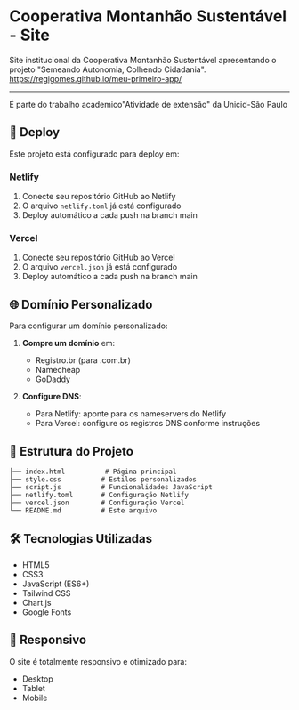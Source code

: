 # Cooperativa Montanhão Sustentável - Site 

Site institucional da Cooperativa Montanhão Sustentável apresentando o projeto "Semeando Autonomia, Colhendo Cidadania".
https://regigomes.github.io/meu-primeiro-app/
___

É parte do trabalho academico"Atividade de extensão" da Unicid-São Paulo

## 🚀 Deploy

Este projeto está configurado para deploy em:

### Netlify
1. Conecte seu repositório GitHub ao Netlify
2. O arquivo `netlify.toml` já está configurado
3. Deploy automático a cada push na branch main

### Vercel
1. Conecte seu repositório GitHub ao Vercel
2. O arquivo `vercel.json` já está configurado
3. Deploy automático a cada push na branch main

## 🌐 Domínio Personalizado

Para configurar um domínio personalizado:

1. **Compre um domínio** em:
   - Registro.br (para .com.br)
   - Namecheap
   - GoDaddy

2. **Configure DNS**:
   - Para Netlify: aponte para os nameservers do Netlify
   - Para Vercel: configure os registros DNS conforme instruções

## 📁 Estrutura do Projeto

```
├── index.html          # Página principal
├── style.css          # Estilos personalizados
├── script.js          # Funcionalidades JavaScript
├── netlify.toml       # Configuração Netlify
├── vercel.json        # Configuração Vercel
└── README.md          # Este arquivo
```

## 🛠️ Tecnologias Utilizadas

- HTML5
- CSS3
- JavaScript (ES6+)
- Tailwind CSS
- Chart.js
- Google Fonts

## 📱 Responsivo

O site é totalmente responsivo e otimizado para:
- Desktop
- Tablet
- Mobile
